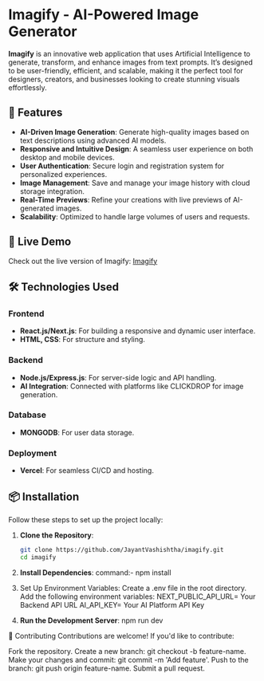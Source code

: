 # Imagify - AI-Powered Image Generator

**Imagify** is an innovative web application that uses Artificial Intelligence to generate, transform, and enhance images from text prompts. It’s designed to be user-friendly, efficient, and scalable, making it the perfect tool for designers, creators, and businesses looking to create stunning visuals effortlessly.

## 🌟 Features

- **AI-Driven Image Generation**: Generate high-quality images based on text descriptions using advanced AI models.
- **Responsive and Intuitive Design**: A seamless user experience on both desktop and mobile devices.
- **User Authentication**: Secure login and registration system for personalized experiences.
- **Image Management**: Save and manage your image history with cloud storage integration.
- **Real-Time Previews**: Refine your creations with live previews of AI-generated images.
- **Scalability**: Optimized to handle large volumes of users and requests.

## 🚀 Live Demo

Check out the live version of Imagify: [Imagify](https://imagify-three-zeta.vercel.app/)

## 🛠️ Technologies Used

### Frontend
- **React.js/Next.js**: For building a responsive and dynamic user interface.
- **HTML, CSS**: For structure and styling.

### Backend
- **Node.js/Express.js**: For server-side logic and API handling.
- **AI Integration**: Connected with platforms like CLICKDROP for image generation.

### Database
- **MONGODB**: For user data storage.

### Deployment
- **Vercel**: For seamless CI/CD and hosting.


## 📦 Installation

Follow these steps to set up the project locally:

1. **Clone the Repository**:
   ```bash
   git clone https://github.com/JayantVashishtha/imagify.git
   cd imagify
2. **Install Dependencies**:
   command:- npm install
   
3. Set Up Environment Variables:
   Create a .env file in the root directory.
   Add the following environment variables: 
   NEXT_PUBLIC_API_URL= Your Backend API URL
   AI_API_KEY= Your AI Platform API Key
   
4. **Run the Development Server**:
   npm run dev

🤝 Contributing
Contributions are welcome! If you'd like to contribute:

Fork the repository.
Create a new branch: git checkout -b feature-name.
Make your changes and commit: git commit -m 'Add feature'.
Push to the branch: git push origin feature-name.
Submit a pull request.
